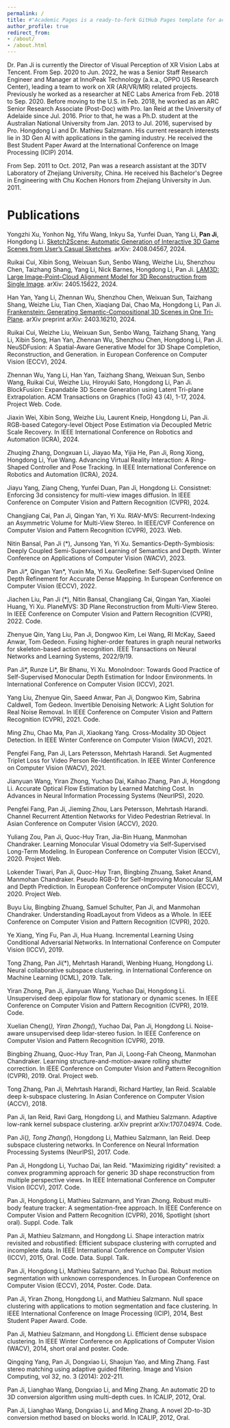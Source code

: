 ```yaml
---
permalink: /
title: #"Academic Pages is a ready-to-fork GitHub Pages template for academic personal websites"
author_profile: true
redirect_from: 
- /about/
- /about.html
---
```


Dr. Pan Ji is currently the Director of Visual Perception of XR Vision Labs at Tencent. From Sep. 2020 to Jun. 2022, he was a Senior Staff Research Engineer and Manager at InnoPeak Technology (a.k.a., OPPO US Research Center), leading a team to work on XR (AR/VR/MR) related projects. Previously he worked as a researcher at NEC Labs America from Feb. 2018 to Sep. 2020. Before moving to the U.S. in Feb. 2018, he worked as an ARC Senior Research Associate (Post-Doc) with Pro. Ian Reid at the University of Adelaide since Jul. 2016. Prior to that, he was a Ph.D. student at the Australian National University from Jan. 2013 to Jul. 2016, supervised by Pro. Hongdong Li and Dr. Mathieu Salzmann.  His current research interests lie in 3D Gen AI with applications in the gaming industry. He received the Best Student Paper Award at the International Conference on Image Processing (ICIP) 2014.

From Sep. 2011 to Oct. 2012, Pan was a research assistant at the 3DTV Laboratory of Zhejiang  University, China. He received his Bachelor's Degree in Engineering with Chu Kochen Honors from Zhejiang University in Jun. 2011.

# Publications
Yongzhi Xu, Yonhon Ng, Yifu Wang, Inkyu Sa, Yunfei Duan, Yang Li, **Pan Ji**, Hongdong Li. [Sketch2Scene: Automatic Generation of Interactive 3D Game Scenes from User’s Casual Sketches](https://arxiv.org/pdf/2408.04567). arXiv: 2408.04567, 2024.

Ruikai Cui, Xibin Song, Weixuan Sun, Senbo Wang, Weizhe Liu, Shenzhou Chen, Taizhang Shang, Yang Li, Nick Barnes, Hongdong Li, Pan Ji. [LAM3D: Large Image-Point-Cloud Alignment Model for 3D Reconstruction from Single Image](https://arxiv.org/pdf/2405.15622). arXiv: 2405.15622, 2024.

Han Yan, Yang Li, Zhennan Wu, Shenzhou Chen, Weixuan Sun, Taizhang Shang, Weizhe Liu, Tian Chen, Xiaqiang Dai, Chao Ma, Hongdong Li, Pan Ji. [Frankenstein: Generating Semantic-Compositional 3D Scenes in One Tri-Plane](https://arxiv.org/pdf/2403.16210). arXiv preprint arXiv: 2403.16210, 2024.

Ruikai Cui, Weizhe Liu, Weixuan Sun, Senbo Wang, Taizhang Shang, Yang Li, Xibin Song, Han Yan, Zhennan Wu, Shenzhou Chen, Hongdong Li, Pan Ji. NeuSDFusion: A Spatial-Aware Generative Model for 3D Shape Completion, Reconstruction, and Generation. in European Conference on Computer Vision (ECCV), 2024.

Zhennan Wu, Yang Li, Han Yan, Taizhang Shang, Weixuan Sun, Senbo Wang, Ruikai Cui, Weizhe Liu, Hiroyuki Sato, Hongdong Li, Pan Ji. BlockFusion: Expandable 3D Scene Generation using Latent Tri-plane Extrapolation. ACM Transactions on Graphics (ToG) 43 (4), 1-17, 2024. Project Web. Code.

Jiaxin Wei, Xibin Song, Weizhe Liu, Laurent Kneip, Hongdong Li, Pan Ji. RGB-based Category-level Object Pose Estimation via Decoupled Metric Scale Recovery. In IEEE International Conference on Robotics and Automation (ICRA), 2024.

Zhuqing Zhang, Dongxuan Li, Jiayao Ma, Yijia He, Pan Ji, Rong Xiong, Hongdong Li, Yue Wang. Advancing Virtual Reality Interaction: A Ring-Shaped Controller and Pose Tracking. In IEEE International Conference on Robotics and Automation (ICRA), 2024.

Jiayu Yang, Ziang Cheng, Yunfei Duan, Pan Ji, Hongdong Li. Consistnet: Enforcing 3d consistency for multi-view images diffusion. In IEEE Conference on Computer Vision and Pattern Recognition (CVPR), 2024.

Changjiang Cai, Pan Ji, Qingan Yan, Yi Xu. RIAV-MVS: Recurrent-Indexing an Asymmetric Volume for Multi-View Stereo. In IEEE/CVF Conference on Computer Vision and Pattern Recognition (CVPR), 2023. Web.

Nitin Bansal, Pan Ji (*), Junsong Yan, Yi Xu. Semantics-Depth-Symbiosis: Deeply Coupled Semi-Supervised Learning of Semantics and Depth. Winter Conference on Applications of Computer Vision (WACV), 2023.

Pan Ji*, Qingan Yan*, Yuxin Ma, Yi Xu. GeoRefine: Self-Supervised Online Depth Refinement for Accurate Dense Mapping. In European Conference on Computer Vision (ECCV), 2022.

Jiachen Liu, Pan Ji (*), Nitin Bansal, Changjiang Cai, Qingan Yan, Xiaolei Huang, Yi Xu. PlaneMVS: 3D Plane Reconstruction from Multi-View Stereo. In IEEE Conference on Computer Vision and Pattern Recognition (CVPR), 2022. Code.

Zhenyue Qin, Yang Liu, Pan Ji, Dongwoo Kim, Lei Wang, RI McKay, Saeed Anwar, Tom Gedeon. Fusing higher-order features in graph neural networks for skeleton-based action recognition. IEEE Transactions on Neural Networks and Learning Systems, 2022/9/19.

Pan Ji*, Runze Li*, Bir Bhanu, Yi Xu. MonoIndoor: Towards Good Practice of Self-Supervised Monocular Depth Estimation for Indoor Environments. In International Conference on Computer Vision (ICCV), 2021. 

Yang Liu, Zhenyue Qin, Saeed Anwar, Pan Ji, Dongwoo Kim, Sabrina Caldwell, Tom Gedeon. Invertible Denoising Network: A Light Solution for Real Noise Removal. In IEEE Conference on Computer Vision and Pattern Recognition (CVPR), 2021. Code.

Ming Zhu, Chao Ma, Pan Ji, Xiaokang Yang.  Cross-Modality 3D Object Detection.  In IEEE Winter Conference on Computer Vision (WACV), 2021.

Pengfei Fang, Pan Ji, Lars Petersson, Mehrtash Harandi. Set Augmented Triplet Loss for Video Person Re-Identification.  In IEEE Winter Conference on Computer Vision (WACV), 2021.

Jianyuan Wang, Yiran Zhong, Yuchao Dai, Kaihao Zhang, Pan Ji, Hongdong Li. Accurate Optical Flow Estimation by Learned Matching Cost. In  Advances in Neural Information Processing Systems (NeurIPS), 2020.

Pengfei Fang, Pan Ji, Jieming Zhou, Lars Petersson, Mehrtash Harandi. Channel Recurrent Attention Networks for Video Pedestrian Retrieval.  In Asian Conference on Computer Vision (ACCV), 2020.

Yuliang Zou, Pan Ji, Quoc-Huy Tran, Jia-Bin Huang, Manmohan Chandraker. Learning Monocular Visual Odometry via Self-Supervised Long-Term Modeling. In European Conference on Computer Vision (ECCV), 2020. Project Web.

Lokender Tiwari, Pan Ji, Quoc-Huy Tran, Bingbing Zhuang, Saket Anand, Manmohan Chandraker. Pseudo RGB-D for Self-Improving Monocular SLAM and Depth Prediction. In European Conference onComputer Vision (ECCV), 2020. Project Web.

Buyu Liu, Bingbing Zhuang, Samuel Schulter, Pan Ji, and Manmohan Chandraker. Understanding RoadLayout from Videos as a Whole. In IEEE Conference on Computer Vision and Pattern Recognition (CVPR), 2020.

Ye Xiang, Ying Fu, Pan Ji, Hua Huang. Incremental Learning Using Conditional Adversarial Networks. In International Conference on Computer Vision (ICCV), 2019. 

Tong Zhang, Pan Ji(*), Mehrtash Harandi, Wenbing Huang, Hongdong Li. Neural collaborative subspace clustering. in International Conference on Machine Learning (ICML), 2019. Talk.

Yiran Zhong, Pan Ji, Jianyuan Wang, Yuchao Dai, Hongdong Li. Unsupervised deep epipolar flow for stationary or dynamic scenes. In IEEE Conference on Computer Vision and Pattern Recognition (CVPR), 2019. Code.

Xuelian Cheng(*), Yiran Zhong(*), Yuchao Dai, Pan Ji, Hongdong Li. Noise-aware unsupervised deep lidar-stereo fusion. In IEEE Conference on Computer Vision and Pattern Recognition (CVPR), 2019.

Bingbing Zhuang, Quoc-Huy Tran, Pan Ji, Loong-Fah Cheong, Manmohan Chandraker. Learning structure-and-motion-aware rolling shutter correction. In IEEE Conference on Computer Vision and Pattern Recognition (CVPR), 2019. Oral. Project web.

Tong Zhang, Pan Ji, Mehrtash Harandi, Richard Hartley, Ian Reid. Scalable deep k-subspace clustering. In Asian Conference on Computer Vision (ACCV), 2018.

Pan Ji, Ian Reid, Ravi Garg, Hongdong Li, and Mathieu Salzmann. Adaptive low-rank kernel subspace clustering.  arXiv preprint arXiv:1707.04974. Code.

Pan Ji(*), Tong Zhang(*), Hongdong Li, Mathieu Salzmann, Ian Reid. Deep subspace clustering networks. In Conference on Neural Information Processing Systems (NeurIPS), 2017. Code.

Pan Ji, Hongdong Li, Yuchao Dai, Ian Reid. "Maximizing rigidity" revisited: a convex programming approach for generic 3D shape reconstruction from multiple perspective views. In IEEE International Conference on Computer Vision (ICCV), 2017. Code.

Pan Ji, Hongdong Li, Mathieu Salzmann, and Yiran Zhong. Robust multi-body feature tracker: A segmentation-free approach. In IEEE Conference on Computer Vision and Pattern Recognition (CVPR), 2016, Spotlight (short oral). Suppl. Code. Talk

Pan Ji, Mathieu Salzmann, and Hongdong Li. Shape interaction matrix revisited and robustified:  Efficient subspace clustering with corrupted and incomplete data. In IEEE International Conference on Computer Vision (ICCV), 2015, Oral. Code. Data. Suppl. Talk.

Pan Ji, Hongdong Li, Mathieu Salzmann, and Yuchao Dai. Robust motion segmentation with unknown correspondences. In European Conference on Computer Vision (ECCV), 2014, Poster. Code. Data.

Pan Ji, Yiran Zhong, Hongdong Li, and Mathieu Salzmann. Null space clustering with applications to motion segmentation and face clustering. In IEEE International Conference on Image Processing (ICIP), 2014, Best Student Paper Award. Code.

Pan Ji, Mathieu Salzmann, and Hongdong Li. Efficient dense subspace clustering. In IEEE Winter Conference on Applications of Computer Vision (WACV), 2014, short oral and poster. Code.

Qingqing Yang, Pan Ji, Dongxiao Li, Shaojun Yao, and Ming Zhang. Fast stereo matching using adaptive guided filtering. Image and Vision Computing, vol 32, no. 3 (2014): 202-211.

Pan Ji, Lianghao Wang, Dongxiao Li, and Ming Zhang. An automatic 2D to 3D conversion algorithm using multi-depth cues. In ICALIP, 2012, Oral.

Pan Ji, Lianghao Wang, Dongxiao Li, and Ming Zhang. A novel 2D-to-3D conversion method based on blocks world. In ICALIP, 2012, Oral.
